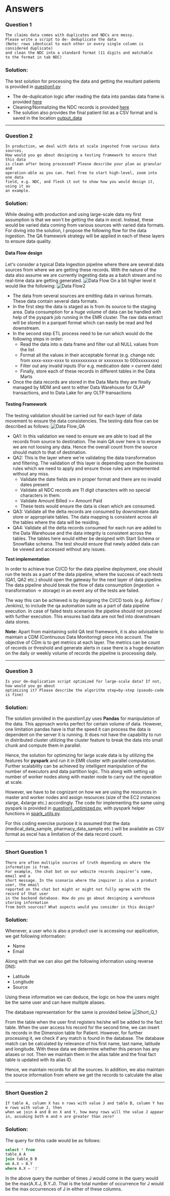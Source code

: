 # Answers
### Question 1
```
The claims data comes with duplicates and NDCs are messy.
Please write a script to de- deduplicate the data
(Note: rows identical to each other in every single column is considered duplicate)
and clean the NDC into a standard format (11 digits and matchable
to the format in tab NDC)
```
### Solution:
The test solution for processing the data and getting the resultant patients is provided in [question1.py](https://github.com/devdasgupta/DE_Challenge/blob/initial-setup/de_challenge/question1.py)

* The de-duplication logic after reading the data into pandas data frame is provided [here](https://github.com/devdasgupta/DE_Challenge/blob/01e01c527a31dbaea83a57fed343e4e877a5eab2/de_challenge/question1.py#L15)
* Cleaning/Normalizing the NDC records is provided [here](https://github.com/devdasgupta/DE_Challenge/blob/01e01c527a31dbaea83a57fed343e4e877a5eab2/de_challenge/question1.py#L86)
* The solution also provides the final patient list as a CSV format and is saved in the location [output_data](https://github.com/devdasgupta/DE_Challenge/blob/initial-setup/de_challenge/output_data/patients.csv)

---
### Question 2
```
In production, we deal with data at scale ingested from various data sources.
How would you go about designing a testing framework to ensure that this data
is clean after being processed? Please describe your plan as granular and
operation-able as you can. Feel free to start high-level, zoom into one data
field, e.g. NDC, and flesh it out to show how you would design it, using it as
an example.
```
### Solution:
While dealing with production and using large-scale data my first assumption is that we won't be getting the data in excel.
Instead, these would be varied data coming from various sources with varied data formats.
For diving into the solution, I propose the following flow for the data ingestion. The QA framework strategy will be applied in each of these layers to ensure data quality.

#### Data Flow design
Let's consider a typical Data Ingestion pipeline where there are several data sources from where we are getting these records. With the nature of the data also assume we are currently ingesting data as a batch stream and no real-time data are getting generated.
![Data Flow](img/Data_Flow.png)
On a bit higher level it would like the following:
![Data Flow2](img/Data_Flow_2.png)
- The data from several sources are emitting data in various formats. These data contain several data formats.
- In the first step the data is staged as is from its source to the staging area. Data consumption for a huge volume of data can be handled with help of the pyspark job running in the EMR cluster. The raw data extract will be stored in a parquet format which can easily be read and fed downstream.
- In the second step ETL process need to be run which would do the following steps in order:
    - Read the data into a data frame and filter out all NULL values from the list
    - Format all the values in their acceptable format (e.g. change ndc from xxxx-xxxx-xxxx to xxxxxxxxxxx or xxxxxxxx to 000xxxxxxxx)
    - Filter out any invalid inputs (For e.g. medication date > current date)
    - Finally, store each of these records in different tables in the Data Marts
- Once the data records are stored in the Data Marts they are finally managed by MDM and sent to either Data Warehouse for OLAP transactions, and to Data Lake for any OLTP transactions

#### Testing Framework
The testing validation should be carried out for each layer of data movement to ensure the data consistencies.
The testing data flow can be described as follows:
![Data Flow_QA](img/Data_Flow_QA.png)
- QA1: In this validation we need to ensure we are able to load all the records from source to destination. The main QA over here is to ensure we are not loosing any data. Hence the overall count from the source should match to that of destination.
- QA2: This is the layer where we're validating the data transformation and filtering. The validation of this layer is depending upon the business rules which we need to apply and ensure those rules are implemented without any miss.
    - Validate the date fields are in proper format and there are no invalid dates present
    - Validate all NDC records are 11 digit characters with no special characters in them.
    - Validate Amount Billed >= Amount Paid
    - These tests would ensure the data is clean which are consumed.
- QA3: Validate all the delta records are consumed by downstream data store or appropriate tables. The data mapping is consistent across all the tables where the data will be residing.
- QA4: Validate all the delta records consumed for each run are added to the Data Warehouse and the data integrity is consistent across the tables. The tables here would either be designed with Start Schema or Snowflake schema. The test should ensure that newly added data can be viewed and accessed without any issues.

**Test implementation**

In order to achieve true CI/CD for the data pipeline deployment, one should run the tests as a part of the data pipeline, where the success of each tests (QA1, QA2 etc.) should open the gateway for the next layer of data pipeline.
The data pipeline should break the flow of data consumption (ingestion -> transformation -> storage) in an event any of the tests are failed.

The way this can be achieved is by designing the CI/CD tools (e.g. Airflow / Jenkins), to include the qa automation suite as a part of data pipeline execution. In case of failed tests scenarios the pipeline should not proceed with further execution. This ensures bad data are not fed into downstream data stores.

**Note:** Apart from maintaining solid QA test framework, it is also advisable to maintain a CDM (Continuous Data Monitoring) piece into account. The objective of CDm is to get metrics at each layer. The metrics can be count of records or threshold and generate alerts in case there is a huge deviation on the daily or weekly volume of records the pipeline is processing daily.

---
### Question 3
```
Is your de-duplication script optimized for large-scale data? If not, how would you go about
optimizing it? Please describe the algorithm step=by-step (pseudo-code is fine)
```
### Solution:
The solution provided in the _question1.py_ uses **Pandas** for manipulation of the data. This approach works perfect for certain volume of data. However, one limitation pandas have is that the speed it can process the data is dependent on the server it is running. It does not have the capability to run in distributed cluster utilizing the cluster feature to break the data into small chunk and compute them in parallel.

Hence, the solution for optimizing for large scale data is by utilizing the features for **pyspark** and run it in EMR cluster with parallel computation. Further scalability can be achieved by intelligent manipulation of the number of executors and data partition logic. This along with setting up number of worker nodes along with master node to carry out the operation at scale.

However, we have to be cognizant on how we are using the resources in master and worker nodes and assign resources
(size of the EC2 instances xlarge, 4xlarge etc.) accordingly.
The code for implementing the same using pyspark is provided in [question1_optimized.py](https://github.com/devdasgupta/DE_Challenge/blob/initial-setup/de_challenge/question1_optimized.py), with pyspark helper functions in [spark_utils.py](https://github.com/devdasgupta/DE_Challenge/blob/initial-setup/de_challenge/spark_utils.py).

For this coding exercise purpose it is assumed that the data (medical_data_sample, pharmacy_data_sample etc.) will be available as CSV format as excel has a limitation of the data record count.

---
### Short Question 1
```
There are often multiple sources of truth depending on where the information is from.
For example, the chat bot on our website records inquirer’s name, email and a
short message. In the scenario where the inquirer is also a product user, the email
reported on the chat bot might or might not fully agree with the record of that user
in the backend database. How do you go about designing a warehouse storing information
from both sources? What aspects would you consider in this design?
```
### Solution:
Whenever, a user who is also a product user is accessing our application, we get following information:
- Name
- Email

Along with that we can also get the following information using reverse DNS:
- Latitude
- Longitude
- Source

Using these information we can deduce, the logic on how the users might be the same user and can have multiple aliases.

The database representation for the same is provided below
![Short_Q_1](img/Short_Ques_1.png)

From the table when the user first registers he/she will be added to the fact table.
When the user access his record for the second time, we can insert its records in the Dimension table for Patient. However, for further processing it, we check if any match is found in the database. The database match can be calculated by relevance of his first name, last name, latitude and longitude. With these data we determine whether this person has any aliases or not. Then we maintain them in the alias table and the final fact table is updated with its alias ID.

Hence, we maintain records for all the sources. In addition, we also maintain the source information from where we get the records to calculate the alias

---
### Short Question 2
```
If table A, column X has n rows with value J and table B, column Y has m rows with value J, then
when we join A and B on X and Y, how many rows will the value J appear in, assuming both m and n are greater than zero?
```
### Solution:
The query for thhis cade would be as follows:
```sql
select * from
table_A A
join table_B B
on A.X = B.Y
where A.X = 'J'
```
In the above query the number of times J would come in the query would be the max(A.X.J, B.Y.J). That is the total number of occurrence for J would be the max occurrences of J in either of these columns.

